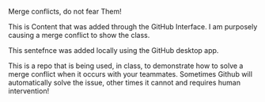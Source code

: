 Merge conflicts, do not fear Them!


This is Content that was added through the GitHub Interface. I am purposely causing a merge conflict to show the class.

This sentefnce was added locally using the GitHub desktop app.

This is a repo that is being used, in class, to demonstrate how to solve a merge conflict when it occurs with your teammates. Sometimes Github will automatically solve the issue, other times it cannot and requires human intervention!
